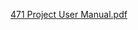 [471 Project User Manual.pdf](https://github.com/monsoonssn/cpsc-471-project/files/9492182/471.Project.User.Manual.pdf)

